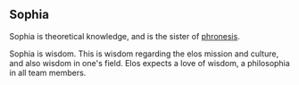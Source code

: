 Sophia
------

Sophia is theoretical knowledge, and is the sister of [phronesis](phronesis.md).

Sophia is wisdom. This is wisdom regarding the elos mission and culture, and also wisdom in one's field. Elos expects a love of wisdom, a philosophia in all team members.
